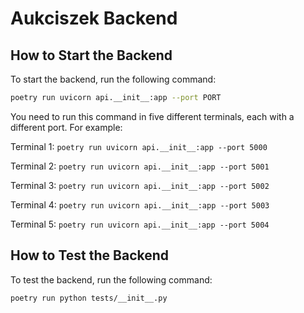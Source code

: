# Aukciszek Backend

## How to Start the Backend

To start the backend, run the following command:

```bash
poetry run uvicorn api.__init__:app --port PORT
```

You need to run this command in five different terminals, each with a different port. For example:

Terminal 1: `poetry run uvicorn api.__init__:app --port 5000`

Terminal 2: `poetry run uvicorn api.__init__:app --port 5001`

Terminal 3: `poetry run uvicorn api.__init__:app --port 5002`

Terminal 4: `poetry run uvicorn api.__init__:app --port 5003`

Terminal 5: `poetry run uvicorn api.__init__:app --port 5004`

## How to Test the Backend

To test the backend, run the following command:

```bash
poetry run python tests/__init__.py
```
